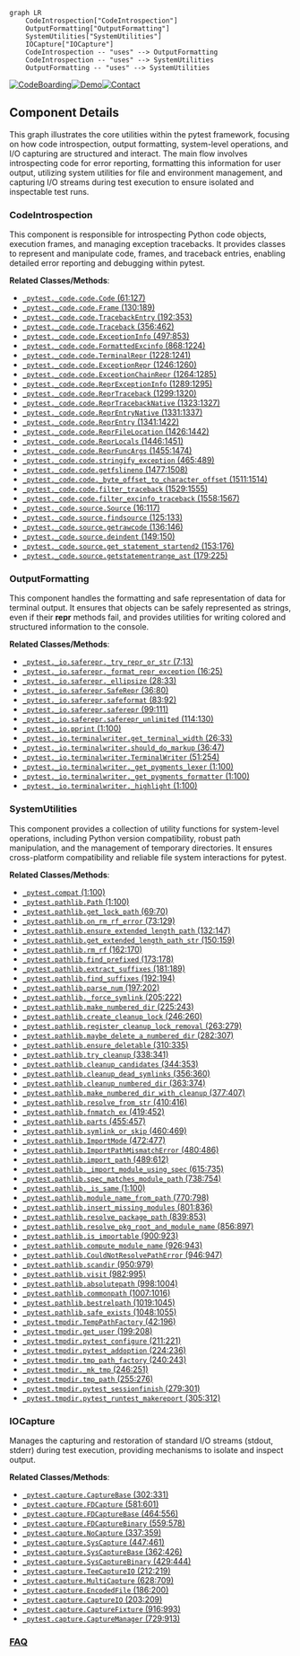 ```mermaid
graph LR
    CodeIntrospection["CodeIntrospection"]
    OutputFormatting["OutputFormatting"]
    SystemUtilities["SystemUtilities"]
    IOCapture["IOCapture"]
    CodeIntrospection -- "uses" --> OutputFormatting
    CodeIntrospection -- "uses" --> SystemUtilities
    OutputFormatting -- "uses" --> SystemUtilities
```
[![CodeBoarding](https://img.shields.io/badge/Generated%20by-CodeBoarding-9cf?style=flat-square)](https://github.com/CodeBoarding/CodeBoarding)[![Demo](https://img.shields.io/badge/Try%20our-Demo-blue?style=flat-square)](https://www.codeboarding.org/demo)[![Contact](https://img.shields.io/badge/Contact%20us%20-%20contact@codeboarding.org-lightgrey?style=flat-square)](mailto:contact@codeboarding.org)

## Component Details

This graph illustrates the core utilities within the pytest framework, focusing on how code introspection, output formatting, system-level operations, and I/O capturing are structured and interact. The main flow involves introspecting code for error reporting, formatting this information for user output, utilizing system utilities for file and environment management, and capturing I/O streams during test execution to ensure isolated and inspectable test runs.

### CodeIntrospection
This component is responsible for introspecting Python code objects, execution frames, and managing exception tracebacks. It provides classes to represent and manipulate code, frames, and traceback entries, enabling detailed error reporting and debugging within pytest.


**Related Classes/Methods**:

- <a href="https://github.com/pytest-dev/pytest/blob/master/src/_pytest/_code/code.py#L61-L127" target="_blank" rel="noopener noreferrer">`_pytest._code.code.Code` (61:127)</a>
- <a href="https://github.com/pytest-dev/pytest/blob/master/src/_pytest/_code/code.py#L130-L189" target="_blank" rel="noopener noreferrer">`_pytest._code.code.Frame` (130:189)</a>
- <a href="https://github.com/pytest-dev/pytest/blob/master/src/_pytest/_code/code.py#L192-L353" target="_blank" rel="noopener noreferrer">`_pytest._code.code.TracebackEntry` (192:353)</a>
- <a href="https://github.com/pytest-dev/pytest/blob/master/src/_pytest/_code/code.py#L356-L462" target="_blank" rel="noopener noreferrer">`_pytest._code.code.Traceback` (356:462)</a>
- <a href="https://github.com/pytest-dev/pytest/blob/master/src/_pytest/_code/code.py#L497-L853" target="_blank" rel="noopener noreferrer">`_pytest._code.code.ExceptionInfo` (497:853)</a>
- <a href="https://github.com/pytest-dev/pytest/blob/master/src/_pytest/_code/code.py#L868-L1224" target="_blank" rel="noopener noreferrer">`_pytest._code.code.FormattedExcinfo` (868:1224)</a>
- <a href="https://github.com/pytest-dev/pytest/blob/master/src/_pytest/_code/code.py#L1228-L1241" target="_blank" rel="noopener noreferrer">`_pytest._code.code.TerminalRepr` (1228:1241)</a>
- <a href="https://github.com/pytest-dev/pytest/blob/master/src/_pytest/_code/code.py#L1246-L1260" target="_blank" rel="noopener noreferrer">`_pytest._code.code.ExceptionRepr` (1246:1260)</a>
- <a href="https://github.com/pytest-dev/pytest/blob/master/src/_pytest/_code/code.py#L1264-L1285" target="_blank" rel="noopener noreferrer">`_pytest._code.code.ExceptionChainRepr` (1264:1285)</a>
- <a href="https://github.com/pytest-dev/pytest/blob/master/src/_pytest/_code/code.py#L1289-L1295" target="_blank" rel="noopener noreferrer">`_pytest._code.code.ReprExceptionInfo` (1289:1295)</a>
- <a href="https://github.com/pytest-dev/pytest/blob/master/src/_pytest/_code/code.py#L1299-L1320" target="_blank" rel="noopener noreferrer">`_pytest._code.code.ReprTraceback` (1299:1320)</a>
- <a href="https://github.com/pytest-dev/pytest/blob/master/src/_pytest/_code/code.py#L1323-L1327" target="_blank" rel="noopener noreferrer">`_pytest._code.code.ReprTracebackNative` (1323:1327)</a>
- <a href="https://github.com/pytest-dev/pytest/blob/master/src/_pytest/_code/code.py#L1331-L1337" target="_blank" rel="noopener noreferrer">`_pytest._code.code.ReprEntryNative` (1331:1337)</a>
- <a href="https://github.com/pytest-dev/pytest/blob/master/src/_pytest/_code/code.py#L1341-L1422" target="_blank" rel="noopener noreferrer">`_pytest._code.code.ReprEntry` (1341:1422)</a>
- <a href="https://github.com/pytest-dev/pytest/blob/master/src/_pytest/_code/code.py#L1426-L1442" target="_blank" rel="noopener noreferrer">`_pytest._code.code.ReprFileLocation` (1426:1442)</a>
- <a href="https://github.com/pytest-dev/pytest/blob/master/src/_pytest/_code/code.py#L1446-L1451" target="_blank" rel="noopener noreferrer">`_pytest._code.code.ReprLocals` (1446:1451)</a>
- <a href="https://github.com/pytest-dev/pytest/blob/master/src/_pytest/_code/code.py#L1455-L1474" target="_blank" rel="noopener noreferrer">`_pytest._code.code.ReprFuncArgs` (1455:1474)</a>
- <a href="https://github.com/pytest-dev/pytest/blob/master/src/_pytest/_code/code.py#L465-L489" target="_blank" rel="noopener noreferrer">`_pytest._code.code.stringify_exception` (465:489)</a>
- <a href="https://github.com/pytest-dev/pytest/blob/master/src/_pytest/_code/code.py#L1477-L1508" target="_blank" rel="noopener noreferrer">`_pytest._code.code.getfslineno` (1477:1508)</a>
- <a href="https://github.com/pytest-dev/pytest/blob/master/src/_pytest/_code/code.py#L1511-L1514" target="_blank" rel="noopener noreferrer">`_pytest._code.code._byte_offset_to_character_offset` (1511:1514)</a>
- <a href="https://github.com/pytest-dev/pytest/blob/master/src/_pytest/_code/code.py#L1529-L1555" target="_blank" rel="noopener noreferrer">`_pytest._code.code.filter_traceback` (1529:1555)</a>
- <a href="https://github.com/pytest-dev/pytest/blob/master/src/_pytest/_code/code.py#L1558-L1567" target="_blank" rel="noopener noreferrer">`_pytest._code.code.filter_excinfo_traceback` (1558:1567)</a>
- <a href="https://github.com/pytest-dev/pytest/blob/master/src/_pytest/_code/source.py#L16-L117" target="_blank" rel="noopener noreferrer">`_pytest._code.source.Source` (16:117)</a>
- <a href="https://github.com/pytest-dev/pytest/blob/master/src/_pytest/_code/source.py#L125-L133" target="_blank" rel="noopener noreferrer">`_pytest._code.source.findsource` (125:133)</a>
- <a href="https://github.com/pytest-dev/pytest/blob/master/src/_pytest/_code/source.py#L136-L146" target="_blank" rel="noopener noreferrer">`_pytest._code.source.getrawcode` (136:146)</a>
- <a href="https://github.com/pytest-dev/pytest/blob/master/src/_pytest/_code/source.py#L149-L150" target="_blank" rel="noopener noreferrer">`_pytest._code.source.deindent` (149:150)</a>
- <a href="https://github.com/pytest-dev/pytest/blob/master/src/_pytest/_code/source.py#L153-L176" target="_blank" rel="noopener noreferrer">`_pytest._code.source.get_statement_startend2` (153:176)</a>
- <a href="https://github.com/pytest-dev/pytest/blob/master/src/_pytest/_code/source.py#L179-L225" target="_blank" rel="noopener noreferrer">`_pytest._code.source.getstatementrange_ast` (179:225)</a>


### OutputFormatting
This component handles the formatting and safe representation of data for terminal output. It ensures that objects can be safely represented as strings, even if their __repr__ methods fail, and provides utilities for writing colored and structured information to the console.


**Related Classes/Methods**:

- <a href="https://github.com/pytest-dev/pytest/blob/master/src/_pytest/_io/saferepr.py#L7-L13" target="_blank" rel="noopener noreferrer">`_pytest._io.saferepr._try_repr_or_str` (7:13)</a>
- <a href="https://github.com/pytest-dev/pytest/blob/master/src/_pytest/_io/saferepr.py#L16-L25" target="_blank" rel="noopener noreferrer">`_pytest._io.saferepr._format_repr_exception` (16:25)</a>
- <a href="https://github.com/pytest-dev/pytest/blob/master/src/_pytest/_io/saferepr.py#L28-L33" target="_blank" rel="noopener noreferrer">`_pytest._io.saferepr._ellipsize` (28:33)</a>
- <a href="https://github.com/pytest-dev/pytest/blob/master/src/_pytest/_io/saferepr.py#L36-L80" target="_blank" rel="noopener noreferrer">`_pytest._io.saferepr.SafeRepr` (36:80)</a>
- <a href="https://github.com/pytest-dev/pytest/blob/master/src/_pytest/_io/saferepr.py#L83-L92" target="_blank" rel="noopener noreferrer">`_pytest._io.saferepr.safeformat` (83:92)</a>
- <a href="https://github.com/pytest-dev/pytest/blob/master/src/_pytest/_io/saferepr.py#L99-L111" target="_blank" rel="noopener noreferrer">`_pytest._io.saferepr.saferepr` (99:111)</a>
- <a href="https://github.com/pytest-dev/pytest/blob/master/src/_pytest/_io/saferepr.py#L114-L130" target="_blank" rel="noopener noreferrer">`_pytest._io.saferepr.saferepr_unlimited` (114:130)</a>
- <a href="https://github.com/pytest-dev/pytest/blob/master/src/_pytest/_io/pprint.py#L1-L100" target="_blank" rel="noopener noreferrer">`_pytest._io.pprint` (1:100)</a>
- <a href="https://github.com/pytest-dev/pytest/blob/master/src/_pytest/_io/terminalwriter.py#L26-L33" target="_blank" rel="noopener noreferrer">`_pytest._io.terminalwriter.get_terminal_width` (26:33)</a>
- <a href="https://github.com/pytest-dev/pytest/blob/master/src/_pytest/_io/terminalwriter.py#L36-L47" target="_blank" rel="noopener noreferrer">`_pytest._io.terminalwriter.should_do_markup` (36:47)</a>
- <a href="https://github.com/pytest-dev/pytest/blob/master/src/_pytest/_io/terminalwriter.py#L51-L254" target="_blank" rel="noopener noreferrer">`_pytest._io.terminalwriter.TerminalWriter` (51:254)</a>
- <a href="https://github.com/pytest-dev/pytest/blob/master/src/_pytest/_io/terminalwriter.py#L1-L100" target="_blank" rel="noopener noreferrer">`_pytest._io.terminalwriter._get_pygments_lexer` (1:100)</a>
- <a href="https://github.com/pytest-dev/pytest/blob/master/src/_pytest/_io/terminalwriter.py#L1-L100" target="_blank" rel="noopener noreferrer">`_pytest._io.terminalwriter._get_pygments_formatter` (1:100)</a>
- <a href="https://github.com/pytest-dev/pytest/blob/master/src/_pytest/_io/terminalwriter.py#L1-L100" target="_blank" rel="noopener noreferrer">`_pytest._io.terminalwriter._highlight` (1:100)</a>


### SystemUtilities
This component provides a collection of utility functions for system-level operations, including Python version compatibility, robust path manipulation, and the management of temporary directories. It ensures cross-platform compatibility and reliable file system interactions for pytest.


**Related Classes/Methods**:

- <a href="https://github.com/pytest-dev/pytest/blob/master/src/_pytest/compat.py#L1-L100" target="_blank" rel="noopener noreferrer">`_pytest.compat` (1:100)</a>
- <a href="https://github.com/pytest-dev/pytest/blob/master/src/_pytest/pathlib.py#L1-L100" target="_blank" rel="noopener noreferrer">`_pytest.pathlib.Path` (1:100)</a>
- <a href="https://github.com/pytest-dev/pytest/blob/master/src/_pytest/pathlib.py#L69-L70" target="_blank" rel="noopener noreferrer">`_pytest.pathlib.get_lock_path` (69:70)</a>
- <a href="https://github.com/pytest-dev/pytest/blob/master/src/_pytest/pathlib.py#L73-L129" target="_blank" rel="noopener noreferrer">`_pytest.pathlib.on_rm_rf_error` (73:129)</a>
- <a href="https://github.com/pytest-dev/pytest/blob/master/src/_pytest/pathlib.py#L132-L147" target="_blank" rel="noopener noreferrer">`_pytest.pathlib.ensure_extended_length_path` (132:147)</a>
- <a href="https://github.com/pytest-dev/pytest/blob/master/src/_pytest/pathlib.py#L150-L159" target="_blank" rel="noopener noreferrer">`_pytest.pathlib.get_extended_length_path_str` (150:159)</a>
- <a href="https://github.com/pytest-dev/pytest/blob/master/src/_pytest/pathlib.py#L162-L170" target="_blank" rel="noopener noreferrer">`_pytest.pathlib.rm_rf` (162:170)</a>
- <a href="https://github.com/pytest-dev/pytest/blob/master/src/_pytest/pathlib.py#L173-L178" target="_blank" rel="noopener noreferrer">`_pytest.pathlib.find_prefixed` (173:178)</a>
- <a href="https://github.com/pytest-dev/pytest/blob/master/src/_pytest/pathlib.py#L181-L189" target="_blank" rel="noopener noreferrer">`_pytest.pathlib.extract_suffixes` (181:189)</a>
- <a href="https://github.com/pytest-dev/pytest/blob/master/src/_pytest/pathlib.py#L192-L194" target="_blank" rel="noopener noreferrer">`_pytest.pathlib.find_suffixes` (192:194)</a>
- <a href="https://github.com/pytest-dev/pytest/blob/master/src/_pytest/pathlib.py#L197-L202" target="_blank" rel="noopener noreferrer">`_pytest.pathlib.parse_num` (197:202)</a>
- <a href="https://github.com/pytest-dev/pytest/blob/master/src/_pytest/pathlib.py#L205-L222" target="_blank" rel="noopener noreferrer">`_pytest.pathlib._force_symlink` (205:222)</a>
- <a href="https://github.com/pytest-dev/pytest/blob/master/src/_pytest/pathlib.py#L225-L243" target="_blank" rel="noopener noreferrer">`_pytest.pathlib.make_numbered_dir` (225:243)</a>
- <a href="https://github.com/pytest-dev/pytest/blob/master/src/_pytest/pathlib.py#L246-L260" target="_blank" rel="noopener noreferrer">`_pytest.pathlib.create_cleanup_lock` (246:260)</a>
- <a href="https://github.com/pytest-dev/pytest/blob/master/src/_pytest/pathlib.py#L263-L279" target="_blank" rel="noopener noreferrer">`_pytest.pathlib.register_cleanup_lock_removal` (263:279)</a>
- <a href="https://github.com/pytest-dev/pytest/blob/master/src/_pytest/pathlib.py#L282-L307" target="_blank" rel="noopener noreferrer">`_pytest.pathlib.maybe_delete_a_numbered_dir` (282:307)</a>
- <a href="https://github.com/pytest-dev/pytest/blob/master/src/_pytest/pathlib.py#L310-L335" target="_blank" rel="noopener noreferrer">`_pytest.pathlib.ensure_deletable` (310:335)</a>
- <a href="https://github.com/pytest-dev/pytest/blob/master/src/_pytest/pathlib.py#L338-L341" target="_blank" rel="noopener noreferrer">`_pytest.pathlib.try_cleanup` (338:341)</a>
- <a href="https://github.com/pytest-dev/pytest/blob/master/src/_pytest/pathlib.py#L344-L353" target="_blank" rel="noopener noreferrer">`_pytest.pathlib.cleanup_candidates` (344:353)</a>
- <a href="https://github.com/pytest-dev/pytest/blob/master/src/_pytest/pathlib.py#L356-L360" target="_blank" rel="noopener noreferrer">`_pytest.pathlib.cleanup_dead_symlinks` (356:360)</a>
- <a href="https://github.com/pytest-dev/pytest/blob/master/src/_pytest/pathlib.py#L363-L374" target="_blank" rel="noopener noreferrer">`_pytest.pathlib.cleanup_numbered_dir` (363:374)</a>
- <a href="https://github.com/pytest-dev/pytest/blob/master/src/_pytest/pathlib.py#L377-L407" target="_blank" rel="noopener noreferrer">`_pytest.pathlib.make_numbered_dir_with_cleanup` (377:407)</a>
- <a href="https://github.com/pytest-dev/pytest/blob/master/src/_pytest/pathlib.py#L410-L416" target="_blank" rel="noopener noreferrer">`_pytest.pathlib.resolve_from_str` (410:416)</a>
- <a href="https://github.com/pytest-dev/pytest/blob/master/src/_pytest/pathlib.py#L419-L452" target="_blank" rel="noopener noreferrer">`_pytest.pathlib.fnmatch_ex` (419:452)</a>
- <a href="https://github.com/pytest-dev/pytest/blob/master/src/_pytest/pathlib.py#L455-L457" target="_blank" rel="noopener noreferrer">`_pytest.pathlib.parts` (455:457)</a>
- <a href="https://github.com/pytest-dev/pytest/blob/master/src/_pytest/pathlib.py#L460-L469" target="_blank" rel="noopener noreferrer">`_pytest.pathlib.symlink_or_skip` (460:469)</a>
- <a href="https://github.com/pytest-dev/pytest/blob/master/src/_pytest/pathlib.py#L472-L477" target="_blank" rel="noopener noreferrer">`_pytest.pathlib.ImportMode` (472:477)</a>
- <a href="https://github.com/pytest-dev/pytest/blob/master/src/_pytest/pathlib.py#L480-L486" target="_blank" rel="noopener noreferrer">`_pytest.pathlib.ImportPathMismatchError` (480:486)</a>
- <a href="https://github.com/pytest-dev/pytest/blob/master/src/_pytest/pathlib.py#L489-L612" target="_blank" rel="noopener noreferrer">`_pytest.pathlib.import_path` (489:612)</a>
- <a href="https://github.com/pytest-dev/pytest/blob/master/src/_pytest/pathlib.py#L615-L735" target="_blank" rel="noopener noreferrer">`_pytest.pathlib._import_module_using_spec` (615:735)</a>
- <a href="https://github.com/pytest-dev/pytest/blob/master/src/_pytest/pathlib.py#L738-L754" target="_blank" rel="noopener noreferrer">`_pytest.pathlib.spec_matches_module_path` (738:754)</a>
- <a href="https://github.com/pytest-dev/pytest/blob/master/src/_pytest/pathlib.py#L1-L100" target="_blank" rel="noopener noreferrer">`_pytest.pathlib._is_same` (1:100)</a>
- <a href="https://github.com/pytest-dev/pytest/blob/master/src/_pytest/pathlib.py#L770-L798" target="_blank" rel="noopener noreferrer">`_pytest.pathlib.module_name_from_path` (770:798)</a>
- <a href="https://github.com/pytest-dev/pytest/blob/master/src/_pytest/pathlib.py#L801-L836" target="_blank" rel="noopener noreferrer">`_pytest.pathlib.insert_missing_modules` (801:836)</a>
- <a href="https://github.com/pytest-dev/pytest/blob/master/src/_pytest/pathlib.py#L839-L853" target="_blank" rel="noopener noreferrer">`_pytest.pathlib.resolve_package_path` (839:853)</a>
- <a href="https://github.com/pytest-dev/pytest/blob/master/src/_pytest/pathlib.py#L856-L897" target="_blank" rel="noopener noreferrer">`_pytest.pathlib.resolve_pkg_root_and_module_name` (856:897)</a>
- <a href="https://github.com/pytest-dev/pytest/blob/master/src/_pytest/pathlib.py#L900-L923" target="_blank" rel="noopener noreferrer">`_pytest.pathlib.is_importable` (900:923)</a>
- <a href="https://github.com/pytest-dev/pytest/blob/master/src/_pytest/pathlib.py#L926-L943" target="_blank" rel="noopener noreferrer">`_pytest.pathlib.compute_module_name` (926:943)</a>
- <a href="https://github.com/pytest-dev/pytest/blob/master/src/_pytest/pathlib.py#L946-L947" target="_blank" rel="noopener noreferrer">`_pytest.pathlib.CouldNotResolvePathError` (946:947)</a>
- <a href="https://github.com/pytest-dev/pytest/blob/master/src/_pytest/pathlib.py#L950-L979" target="_blank" rel="noopener noreferrer">`_pytest.pathlib.scandir` (950:979)</a>
- <a href="https://github.com/pytest-dev/pytest/blob/master/src/_pytest/pathlib.py#L982-L995" target="_blank" rel="noopener noreferrer">`_pytest.pathlib.visit` (982:995)</a>
- <a href="https://github.com/pytest-dev/pytest/blob/master/src/_pytest/pathlib.py#L998-L1004" target="_blank" rel="noopener noreferrer">`_pytest.pathlib.absolutepath` (998:1004)</a>
- <a href="https://github.com/pytest-dev/pytest/blob/master/src/_pytest/pathlib.py#L1007-L1016" target="_blank" rel="noopener noreferrer">`_pytest.pathlib.commonpath` (1007:1016)</a>
- <a href="https://github.com/pytest-dev/pytest/blob/master/src/_pytest/pathlib.py#L1019-L1045" target="_blank" rel="noopener noreferrer">`_pytest.pathlib.bestrelpath` (1019:1045)</a>
- <a href="https://github.com/pytest-dev/pytest/blob/master/src/_pytest/pathlib.py#L1048-L1055" target="_blank" rel="noopener noreferrer">`_pytest.pathlib.safe_exists` (1048:1055)</a>
- <a href="https://github.com/pytest-dev/pytest/blob/master/src/_pytest/tmpdir.py#L42-L196" target="_blank" rel="noopener noreferrer">`_pytest.tmpdir.TempPathFactory` (42:196)</a>
- <a href="https://github.com/pytest-dev/pytest/blob/master/src/_pytest/tmpdir.py#L199-L208" target="_blank" rel="noopener noreferrer">`_pytest.tmpdir.get_user` (199:208)</a>
- <a href="https://github.com/pytest-dev/pytest/blob/master/src/_pytest/tmpdir.py#L211-L221" target="_blank" rel="noopener noreferrer">`_pytest.tmpdir.pytest_configure` (211:221)</a>
- <a href="https://github.com/pytest-dev/pytest/blob/master/src/_pytest/tmpdir.py#L224-L236" target="_blank" rel="noopener noreferrer">`_pytest.tmpdir.pytest_addoption` (224:236)</a>
- <a href="https://github.com/pytest-dev/pytest/blob/master/src/_pytest/tmpdir.py#L240-L243" target="_blank" rel="noopener noreferrer">`_pytest.tmpdir.tmp_path_factory` (240:243)</a>
- <a href="https://github.com/pytest-dev/pytest/blob/master/src/_pytest/tmpdir.py#L246-L251" target="_blank" rel="noopener noreferrer">`_pytest.tmpdir._mk_tmp` (246:251)</a>
- <a href="https://github.com/pytest-dev/pytest/blob/master/src/_pytest/tmpdir.py#L255-L276" target="_blank" rel="noopener noreferrer">`_pytest.tmpdir.tmp_path` (255:276)</a>
- <a href="https://github.com/pytest-dev/pytest/blob/master/src/_pytest/tmpdir.py#L279-L301" target="_blank" rel="noopener noreferrer">`_pytest.tmpdir.pytest_sessionfinish` (279:301)</a>
- <a href="https://github.com/pytest-dev/pytest/blob/master/src/_pytest/tmpdir.py#L305-L312" target="_blank" rel="noopener noreferrer">`_pytest.tmpdir.pytest_runtest_makereport` (305:312)</a>


### IOCapture
Manages the capturing and restoration of standard I/O streams (stdout, stderr) during test execution, providing mechanisms to isolate and inspect output.


**Related Classes/Methods**:

- <a href="https://github.com/pytest-dev/pytest/blob/master/src/_pytest/capture.py#L302-L331" target="_blank" rel="noopener noreferrer">`_pytest.capture.CaptureBase` (302:331)</a>
- <a href="https://github.com/pytest-dev/pytest/blob/master/src/_pytest/capture.py#L581-L601" target="_blank" rel="noopener noreferrer">`_pytest.capture.FDCapture` (581:601)</a>
- <a href="https://github.com/pytest-dev/pytest/blob/master/src/_pytest/capture.py#L464-L556" target="_blank" rel="noopener noreferrer">`_pytest.capture.FDCaptureBase` (464:556)</a>
- <a href="https://github.com/pytest-dev/pytest/blob/master/src/_pytest/capture.py#L559-L578" target="_blank" rel="noopener noreferrer">`_pytest.capture.FDCaptureBinary` (559:578)</a>
- <a href="https://github.com/pytest-dev/pytest/blob/master/src/_pytest/capture.py#L337-L359" target="_blank" rel="noopener noreferrer">`_pytest.capture.NoCapture` (337:359)</a>
- <a href="https://github.com/pytest-dev/pytest/blob/master/src/_pytest/capture.py#L447-L461" target="_blank" rel="noopener noreferrer">`_pytest.capture.SysCapture` (447:461)</a>
- <a href="https://github.com/pytest-dev/pytest/blob/master/src/_pytest/capture.py#L362-L426" target="_blank" rel="noopener noreferrer">`_pytest.capture.SysCaptureBase` (362:426)</a>
- <a href="https://github.com/pytest-dev/pytest/blob/master/src/_pytest/capture.py#L429-L444" target="_blank" rel="noopener noreferrer">`_pytest.capture.SysCaptureBinary` (429:444)</a>
- <a href="https://github.com/pytest-dev/pytest/blob/master/src/_pytest/capture.py#L212-L219" target="_blank" rel="noopener noreferrer">`_pytest.capture.TeeCaptureIO` (212:219)</a>
- <a href="https://github.com/pytest-dev/pytest/blob/master/src/_pytest/capture.py#L628-L709" target="_blank" rel="noopener noreferrer">`_pytest.capture.MultiCapture` (628:709)</a>
- <a href="https://github.com/pytest-dev/pytest/blob/master/src/_pytest/capture.py#L186-L200" target="_blank" rel="noopener noreferrer">`_pytest.capture.EncodedFile` (186:200)</a>
- <a href="https://github.com/pytest-dev/pytest/blob/master/src/_pytest/capture.py#L203-L209" target="_blank" rel="noopener noreferrer">`_pytest.capture.CaptureIO` (203:209)</a>
- <a href="https://github.com/pytest-dev/pytest/blob/master/src/_pytest/capture.py#L916-L993" target="_blank" rel="noopener noreferrer">`_pytest.capture.CaptureFixture` (916:993)</a>
- <a href="https://github.com/pytest-dev/pytest/blob/master/src/_pytest/capture.py#L729-L913" target="_blank" rel="noopener noreferrer">`_pytest.capture.CaptureManager` (729:913)</a>




### [FAQ](https://github.com/CodeBoarding/GeneratedOnBoardings/tree/main?tab=readme-ov-file#faq)